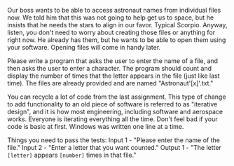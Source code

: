 Our boss wants to be able to access astronaut names from individual files now. We told him that this was not going to help get us to space, but he insists that he needs the stars to align in our favor. Typical Scorpio. Anyway, listen, you don't need to worry about creating those files or anything for right now. He already has them, but he wants to be able to open them using your software. Opening files will come in handy later.

Please write a program that asks the user to enter the name of a file, and then asks the user to enter a character. The program should count and display the number of times that the letter appears in the file (just like last time). The files are already provided and are named "Astronaut'[x]'.txt."

You can recycle a lot of code from the last assignment. This type of change to add functionality to an old piece of software is referred to as "iterative design", and it is how most engineering, including software and aerospace works. Everyone is iterating everything all the time. Don't feel bad if your code is basic at first. Windows was written one line at a time.


Things you need to pass the tests:
Input 1 - "Please enter the name of the file."
Input 2 - "Enter a letter that you want counted."
Output 1 - "The letter `[letter]` appears `[number]` times in that file."
